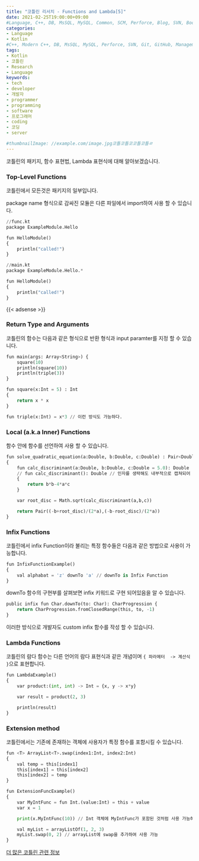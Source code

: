 ```yaml
---
title: "코틀린 리서치 - Functions and Lambda[5]"
date: 2021-02-25T19:00:00+09:00
#Language, C++, DB, MsSQL, MySQL, Common, SCM, Perforce, Blog, SVN, Book, Study, VOCA, Kotlin
categories:
- Language
- Kotlin
#C++, Modern C++, DB, MsSQL, MySQL, Perforce, SVN, Git, GitHub, Management, Blog, Hugo, Architecture, Kotlin, Research
tags:
- Kotlin
- 코틀린
- Research
- Language
keywords:
- tech
- developer
- 개발자
- programmer
- programming
- software
- 프로그래머
- coding
- 코딩
- server

#thumbnailImage: //example.com/image.jpg코틀코틀코코틀코틀ㄹ
---
```


코틀린의 패키지, 함수 표현법, Lambda 표현식에 대해 알아보겠습니다.

<!--more-->

  ### Top-Level Functions

코틀린에서 모든것은 패키지의 일부입니다.

package name 형식으로 감싸진 모듈은 다른 파일에서 import하여 사용 할 수 있습니다.

```python
//func.kt
package ExampleModule.Hello

fun HelloModule()
{
    println("called!")
}

//main.kt
package ExampleModule.Hello.*

fun HelloModule()
{
    println("called!")
}
```

{{< adsense >}}

### Return Type and Arguments

코틀린의 함수는 다음과 같은 형식으로 반환 형식과 input paramter를 지정 할 수 있습니다.

```python
fun main(args: Array<String>) {
    square(10)
    println(square(10))
    println(triple(3))
}

fun square(x:Int = 5) : Int
{
    return x * x
}

fun triple(x:Int) = x*3 // 이런 방식도 가능하다.
```



### Local (a.k.a Inner) Functions

함수 안에 함수를 선언하여 사용 할 수 있습니다.

```python
fun solve_quadratic_equation(a:Double, b:Double, c:Double) : Pair<Double, Double>
{
    fun calc_discriminant(a:Double, b:Double, c:Double = 5.0): Double
    // fun calc_discriminant(): Double // 인자를 생략해도 내부적으로 캡쳐되어 사용 가능
    {
        return b*b-4*a*c
    }

    var root_disc = Math.sqrt(calc_discriminant(a,b,c))

    return Pair((-b+root_disc)/(2*a),(-b-root_disc)/(2*a))
}
```



### Infix Functions

코틀린에서 infix Function이라 불리는 특정 함수들은 다음과 같은 방법으로 사용이 가능합니다.

```python
fun InfixFunctionExample()
{
    val alphabat = 'z' downTo 'a' // downTo is Infix Function
}
```

downTo 함수의 구현부를 살펴보면 infix 키워드로 구현 되어있음을 알 수 있습니다.

```python
public infix fun Char.downTo(to: Char): CharProgression {
    return CharProgression.fromClosedRange(this, to, -1)
}
```

이러한 방식으로 개발자도 custom infix 함수를 작성 할 수 있습니다.



### Lambda Functions

코틀린의 람다 함수는 다른 언어의 람다 표현식과 같은 개념이며 `{ 파라메터  -> 계산식 }`으로 표현합니다.

```python
fun LambdaExample()
{
    var product:(int, int) -> Int = {x, y -> x*y}

    var result = product(2, 3)

    println(result)
}
```



### Extension method

코틀린에서는 기존에 존재하는 객체에 사용자가 특정 함수를 포함시킬 수 있습니다.

```python
fun <T> ArrayList<T>.swap(index1:Int, index2:Int)
{
    val temp = this[index1]
    this[index1] = this[index2]
    this[index2] = temp
}

fun ExtensionFuncExample()
{
    var MyIntFunc = fun Int.(value:Int) = this + value
    var x = 1

    print(x.MyIntFunc(10)) // Int 객체에 MyIntFunc가 포함된 것처럼 사용 가능하다.

    val myList = arrayListOf(1, 2, 3)
    myList.swap(0, 2) // arrayList에 swap을 추가하여 사용 가능
}
```



[더 많은 코틀린 관련 정보](https://kotlinlang.org/docs/reference/)

